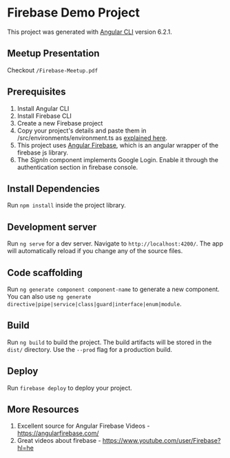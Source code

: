 # Firebase Demo Project

This project was generated with [Angular CLI](https://github.com/angular/angular-cli) version 6.2.1.

## Meetup Presentation

Checkout `/Firebase-Meetup.pdf`

## Prerequisites
1. Install Angular CLI
2. Install Firebase CLI
3. Create a new Firebase project
4. Copy your project's details and paste them in /src/environments/environment.ts as [explained here](https://firebase.google.com/docs/web/setup).
5. This project uses [Angular Firebase](https://github.com/angular/angularfire2), which is an angular wrapper of the firebase js library.
6. The _SignIn_ component implements Google Login. Enable it through the authentication section in firebase console.

## Install Dependencies

Run `npm install` inside the project library.

## Development server

Run `ng serve` for a dev server. Navigate to `http://localhost:4200/`. The app will automatically reload if you change any of the source files.

## Code scaffolding

Run `ng generate component component-name` to generate a new component. You can also use `ng generate directive|pipe|service|class|guard|interface|enum|module`.

## Build

Run `ng build` to build the project. The build artifacts will be stored in the `dist/` directory. Use the `--prod` flag for a production build.

## Deploy

Run `firebase deploy` to deploy your project.

## More Resources

1. Excellent source for Angular Firebase Videos - https://angularfirebase.com/
2. Great videos about firebase - https://www.youtube.com/user/Firebase?hl=he
